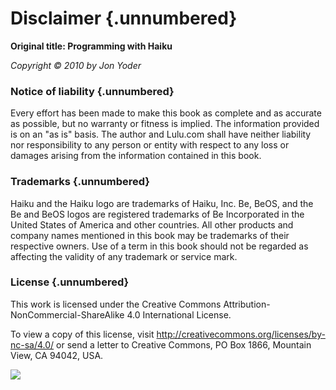 # Disclaimer {.unnumbered}

**Original title: Programming with Haiku**

*Copyright © 2010 by Jon Yoder*

### Notice of liability {.unnumbered}

Every effort has been made to make this book as complete and as accurate as possible, but no warranty or fitness is implied. The information provided is on an "as is" basis. The author and Lulu.com shall have neither liability nor responsibility to any person or entity with respect to any loss or damages arising from the information contained in this book.

### Trademarks {.unnumbered}

Haiku and the Haiku logo are trademarks of Haiku, Inc. Be, BeOS, and the Be and BeOS logos are registered trademarks of Be Incorporated in the United States of America and other countries. All other products and company names mentioned in this book may be trademarks of their respective owners. Use of a term in this book should not be regarded as affecting the validity of any trademark or service mark.

### License {.unnumbered}

This work is licensed under the
Creative Commons Attribution-NonCommercial-ShareAlike 4.0 International License.

To view a copy of this license, visit http://creativecommons.org/licenses/by-nc-sa/4.0/ or send a letter to Creative Commons, PO Box 1866, Mountain View, CA 94042, USA.

![](images/cc-by-nc-sa.png)

